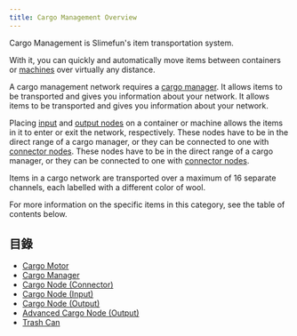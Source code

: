 ```yaml
---
title: Cargo Management Overview
---
```


Cargo Management is Slimefun's item transportation system.

With it, you can quickly and automatically move items between containers or [machines](Electric-Machines) over virtually any distance.

A cargo management network requires a [cargo manager](Cargo-Manager). It allows items to be transported and gives you information about your network. It allows items to be transported and gives you information about your network.

Placing [input](Input-Node) and [output nodes](Output-Node) on a container or machine allows the items in it to enter or exit the network, respectively. These nodes have to be in the direct range of a cargo manager, or they can be connected to one with [connector nodes](Connector-Node). These nodes have to be in the direct range of a cargo manager, or they can be connected to one with [connector nodes](Connector-Node).

Items in a cargo network are transported over a maximum of 16 separate channels, each labelled with a different color of wool.

For more information on the specific items in this category, see the table of contents below.

## 目錄

* [Cargo Motor](Cargo-Motor)
* [Cargo Manager](Cargo-Manager)
* [Cargo Node (Connector)](Connector-Node)
* [Cargo Node (Input)](Input-Node)
* [Cargo Node (Output)](Output-Node)
* [Advanced Cargo Node (Output)](Advanced-Output-Node)
* [Trash Can](Trash-Can)
